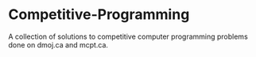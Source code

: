 # Competitive-Programming
A collection of solutions to competitive computer programming problems done on dmoj.ca and mcpt.ca.
